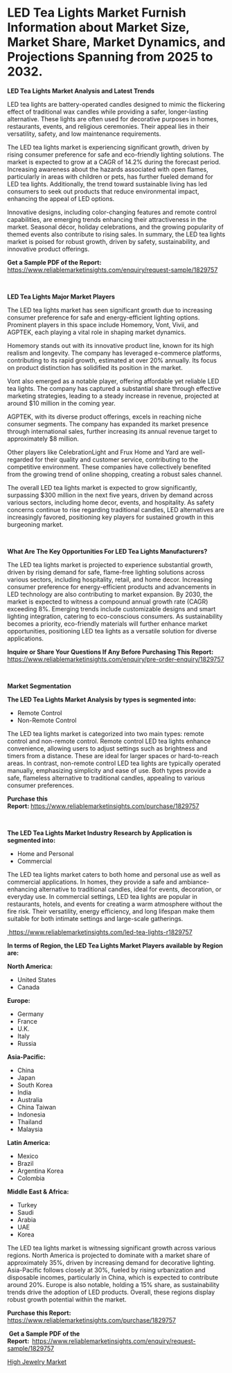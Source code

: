 <p><h1>LED Tea Lights Market Furnish Information about Market Size, Market Share, Market Dynamics, and Projections Spanning from 2025 to 2032.</h1></p><p><strong>LED Tea Lights Market Analysis and Latest Trends</strong></p>
<p><p>LED tea lights are battery-operated candles designed to mimic the flickering effect of traditional wax candles while providing a safer, longer-lasting alternative. These lights are often used for decorative purposes in homes, restaurants, events, and religious ceremonies. Their appeal lies in their versatility, safety, and low maintenance requirements.</p><p>The LED tea lights market is experiencing significant growth, driven by rising consumer preference for safe and eco-friendly lighting solutions. The market is expected to grow at a CAGR of 14.2% during the forecast period. Increasing awareness about the hazards associated with open flames, particularly in areas with children or pets, has further fueled demand for LED tea lights. Additionally, the trend toward sustainable living has led consumers to seek out products that reduce environmental impact, enhancing the appeal of LED options.</p><p>Innovative designs, including color-changing features and remote control capabilities, are emerging trends enhancing their attractiveness in the market. Seasonal décor, holiday celebrations, and the growing popularity of themed events also contribute to rising sales. In summary, the LED tea lights market is poised for robust growth, driven by safety, sustainability, and innovative product offerings.</p></p>
<p><strong>Get a Sample PDF of the Report:&nbsp;</strong> <a href="https://www.reliablemarketinsights.com/enquiry/request-sample/1829757?utm_campaign=2010&utm_medium=2&utm_source=Github&utm_content=ia&utm_term=09022025&utm_id=led-tea-lights">https://www.reliablemarketinsights.com/enquiry/request-sample/1829757</a></p>
<p>&nbsp;</p>
<p><strong>LED Tea Lights Major Market Players</strong></p>
<p><p>The LED tea lights market has seen significant growth due to increasing consumer preference for safe and energy-efficient lighting options. Prominent players in this space include Homemory, Vont, Vivii, and AGPTEK, each playing a vital role in shaping market dynamics.</p><p>Homemory stands out with its innovative product line, known for its high realism and longevity. The company has leveraged e-commerce platforms, contributing to its rapid growth, estimated at over 20% annually. Its focus on product distinction has solidified its position in the market.</p><p>Vont also emerged as a notable player, offering affordable yet reliable LED tea lights. The company has captured a substantial share through effective marketing strategies, leading to a steady increase in revenue, projected at around $10 million in the coming year.</p><p>AGPTEK, with its diverse product offerings, excels in reaching niche consumer segments. The company has expanded its market presence through international sales, further increasing its annual revenue target to approximately $8 million.</p><p>Other players like CelebrationLight and Frux Home and Yard are well-regarded for their quality and customer service, contributing to the competitive environment. These companies have collectively benefited from the growing trend of online shopping, creating a robust sales channel.</p><p>The overall LED tea lights market is expected to grow significantly, surpassing $300 million in the next five years, driven by demand across various sectors, including home decor, events, and hospitality. As safety concerns continue to rise regarding traditional candles, LED alternatives are increasingly favored, positioning key players for sustained growth in this burgeoning market.</p></p>
<p>&nbsp;</p>
<p><strong>What Are The Key Opportunities For LED Tea Lights Manufacturers?</strong></p>
<p><p>The LED tea lights market is projected to experience substantial growth, driven by rising demand for safe, flame-free lighting solutions across various sectors, including hospitality, retail, and home decor. Increasing consumer preference for energy-efficient products and advancements in LED technology are also contributing to market expansion. By 2030, the market is expected to witness a compound annual growth rate (CAGR) exceeding 8%. Emerging trends include customizable designs and smart lighting integration, catering to eco-conscious consumers. As sustainability becomes a priority, eco-friendly materials will further enhance market opportunities, positioning LED tea lights as a versatile solution for diverse applications.</p></p>
<p><strong>Inquire or Share Your Questions If Any Before Purchasing This Report:</strong> <a href="https://www.reliablemarketinsights.com/enquiry/pre-order-enquiry/1829757?utm_campaign=2010&utm_medium=2&utm_source=Github&utm_content=ia&utm_term=09022025&utm_id=led-tea-lights">https://www.reliablemarketinsights.com/enquiry/pre-order-enquiry/1829757</a></p>
<p>&nbsp;</p>
<p><strong>Market Segmentation</strong></p>
<p><strong>The LED Tea Lights Market Analysis by types is segmented into:</strong></p>
<p><ul><li>Remote Control</li><li>Non-Remote Control</li></ul></p>
<p><p>The LED tea lights market is categorized into two main types: remote control and non-remote control. Remote control LED tea lights enhance convenience, allowing users to adjust settings such as brightness and timers from a distance. These are ideal for larger spaces or hard-to-reach areas. In contrast, non-remote control LED tea lights are typically operated manually, emphasizing simplicity and ease of use. Both types provide a safe, flameless alternative to traditional candles, appealing to various consumer preferences.</p></p>
<p><strong>Purchase this Report:&nbsp;</strong><a href="https://www.reliablemarketinsights.com/purchase/1829757?utm_campaign=2010&utm_medium=2&utm_source=Github&utm_content=ia&utm_term=09022025&utm_id=led-tea-lights">https://www.reliablemarketinsights.com/purchase/1829757</a></p>
<p>&nbsp;</p>
<p><strong>The LED Tea Lights Market Industry Research by Application is segmented into:</strong></p>
<p><ul><li>Home and Personal</li><li>Commercial</li></ul></p>
<p><p>The LED tea lights market caters to both home and personal use as well as commercial applications. In homes, they provide a safe and ambiance-enhancing alternative to traditional candles, ideal for events, decoration, or everyday use. In commercial settings, LED tea lights are popular in restaurants, hotels, and events for creating a warm atmosphere without the fire risk. Their versatility, energy efficiency, and long lifespan make them suitable for both intimate settings and large-scale gatherings.</p></p>
<p><a href="https://www.reliablemarketinsights.com/led-tea-lights-r1829757?utm_campaign=2010&utm_medium=2&utm_source=Github&utm_content=ia&utm_term=09022025&utm_id=led-tea-lights">&nbsp;https://www.reliablemarketinsights.com/led-tea-lights-r1829757</a></p>
<p><strong>In terms of Region, the LED Tea Lights Market Players available by Region are:</strong></p>
<p>
    <p> <strong> North America: </strong>
        <ul>
            <li>United States</li>
            <li>Canada</li>
        </ul>
        </p> 
    <p> <strong> Europe: </strong>
        <ul>
            <li>Germany</li>
            <li>France</li>
            <li>U.K.</li>
            <li>Italy</li>
            <li>Russia</li>
        </ul>
        </p> 
    <p> <strong> Asia-Pacific: </strong>
        <ul>
            <li>China</li>
            <li>Japan</li>
            <li>South Korea</li>
            <li>India</li>
            <li>Australia</li>
            <li>China Taiwan</li>
            <li>Indonesia</li>
            <li>Thailand</li>
            <li>Malaysia</li>
        </ul>
        </p> 
    <p> <strong> Latin America: </strong>
        <ul>
            <li>Mexico</li>
            <li>Brazil</li>
            <li>Argentina Korea</li>
            <li>Colombia</li>
        </ul>
        </p> 
    <p> <strong> Middle East & Africa: </strong>
        <ul>
            <li>Turkey</li>
            <li>Saudi</li>
            <li>Arabia</li>
            <li>UAE</li>
            <li>Korea</li>
        </ul>
    </p>
    </p>
<p><p>The LED tea lights market is witnessing significant growth across various regions. North America is projected to dominate with a market share of approximately 35%, driven by increasing demand for decorative lighting. Asia-Pacific follows closely at 30%, fueled by rising urbanization and disposable incomes, particularly in China, which is expected to contribute around 20%. Europe is also notable, holding a 15% share, as sustainability trends drive the adoption of LED products. Overall, these regions display robust growth potential within the market.</p></p>
<p><strong>Purchase this Report: </strong><a href="https://www.reliablemarketinsights.com/purchase/1829757?utm_campaign=2010&utm_medium=2&utm_source=Github&utm_content=ia&utm_term=09022025&utm_id=led-tea-lights">https://www.reliablemarketinsights.com/purchase/1829757</a></p>
<p>&nbsp;<strong>Get a Sample PDF of the Report:&nbsp;&nbsp;</strong><a href="https://www.reliablemarketinsights.com/enquiry/request-sample/1829757?utm_campaign=2010&utm_medium=2&utm_source=Github&utm_content=ia&utm_term=09022025&utm_id=led-tea-lights">https://www.reliablemarketinsights.com/enquiry/request-sample/1829757</a></p>
<p><strong></strong></p>
<p><p><a href="https://github.com/ygfu6u/Market-Research-Report-List-1/blob/main/high-jewelry-market.md?utm_campaign=2010&utm_medium=2&utm_source=Github&utm_content=ia&utm_term=09022025&utm_id=led-tea-lights">High Jewelry Market</a></p></p>